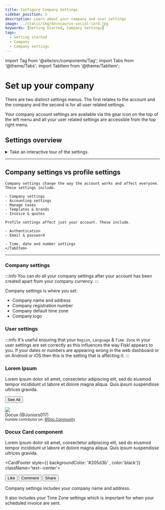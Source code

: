 ```yaml
---
title: Configure Company Settings
sidebar_position: 3
description: Learn about your company and user settings
image: ../static/img/docusaurus-social-card.jpg
keywords: [Getting Started, Company Settings]
tags:
  - Getting started
  - Company
  - Company settings
---
```


import Tag from '@site/src/components/Tag';
import Tabs from '@theme/Tabs';
import TabItem from '@theme/TabItem';

# Set up your company

There are two distinct settings menus. The first relates to the account and the company and the second is for all user related settings.

Your company account settings are available via the gear icon on the top of the left menu and all your user related settings are accessible from the top right menu.

## Settings overview

<details>

<summary>Take an interactive tour of the settings.</summary>

<div style={{ position: 'relative', paddingBottom: '56.25%', height: 0, width: '100%' }}>
  <iframe
    style={{ position: 'absolute', top: 0, left: 0, width: '100%', height: '100%', border: 0 }}
    src="https://share.layerpath.com/e/clz4a2qb000010cmc6jn7dhwc/tour"
    allowFullScreen
    webkitallowfullscreen="true"
    mozallowfullscreen="true"
    allowtransparency="true"
  ></iframe>
</div>

</details>


---

## Company settings vs profile settings

<Tabs>
  <TabItem value="company" label="Company settings" default>

    Company settings change the way the account works and affect everyone. These settings include.

    - Company settings
    - Accounting settings
    - Manage taxes
    - Templates & brands
    - Invoice & quotes
  </TabItem>
  <TabItem value="profile" label="Profile settings">

    Profile settings affect just your account. These include.

    - Authentication
    - Email & password

    - Time, date and number settings
    </TabItem>
</Tabs>

---

### Company settings

:::info
You can do all your company settings after your account has been created apart from your company currency.
:::

Company settings is where you set:

- Company name and address
- Company registration number
- Company default time zone
- Company logo


### User settings

:::info
It's useful ensuring that your `Region`, `Language` & `Time Zone` in your user settings are set correctly as this influences the way Fiskl appears to you. If your dates or numbers are appearing wrong in the web dashboard or on Android or iOS then this is the setting that is affecting it.
:::

<CardContainer>
<Card shadow='tl' style={{ height: '100%' }}>
  <CardHeader >
    <h3>Lorem Ipsum</h3>
  </CardHeader>

<CardBody>
Lorem ipsum dolor sit amet, consectetur adipiscing elit, sed do eiusmod
tempor incididunt ut labore et dolore magna aliqua. Quis ipsum
suspendisse ultrices gravida.
</CardBody>


<CardFooter>

  <button className="button button--secondary button--block">See All</button>

</CardFooter>

</Card>

<Card>
<CardHeader style={{ backgroundColor: '#205d3b' , color:'black'}}>
<div className="avatar avatar--vertical">
<img
  className="avatar__photo avatar__photo--xl"
  src="https://avatars.githubusercontent.com/u/97809069?v=4" />
<div className="avatar__intro">
  <div className="avatar__name">Docux (@Juniors017)</div>
  <small className="avatar__subtitle">
    humble contributor on:
    <a style={{ color:'white'}}  href="https://docusaurus.community/">@Doc.Community</a>
  </small>
</div>
</div>
</CardHeader>
<CardBody style={{ backgroundColor: 'black' , color:'silver'}} className="padding-vert--md" textAlign='center' Transform= 'uppercase'>
<h3>Docux Card component</h3>

Lorem ipsum dolor sit amet, consectetur adipiscing elit, sed do eiusmod
tempor incididunt ut labore et dolore magna aliqua. Quis ipsum
suspendisse ultrices gravida.
</CardBody>


<CardFooter style={{ backgroundColor: '#205d3b' , color:'black'}} className='text--center'>
<div className="button-group button-group--block">
      <button className="button button--secondary">Like</button>
      <button className="button button--secondary">Comment</button>
      <button className="button button--secondary">Share</button>
    </div>
</CardFooter>

</Card>

</CardContainer>
<!--  with _Markdown_ `syntax`. Check [this `api`](#). -->

Company settings includes your company name and address.

It also includes your <Tag color="#3399ff">Time Zone</Tag> settings which is important for when your scheduled invoice are sent.
